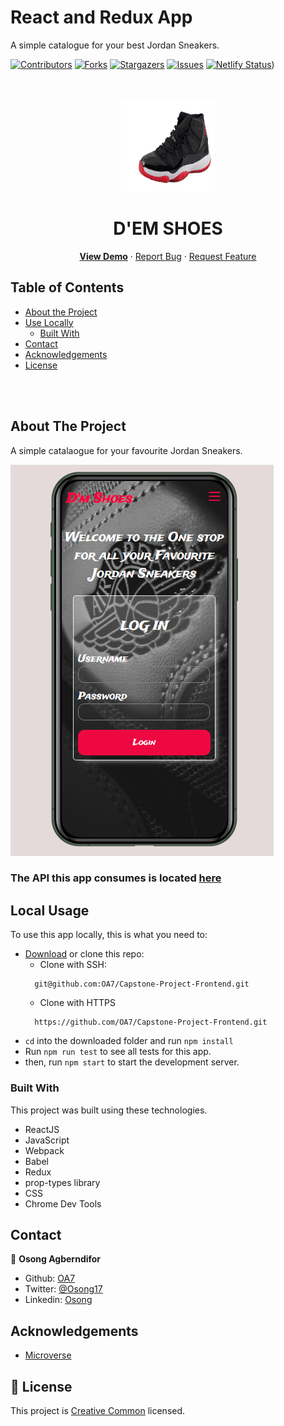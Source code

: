 # React and Redux App

A simple catalogue for your best Jordan Sneakers.

[![Contributors][contributors-shield]][contributors-url]
[![Forks][forks-shield]][forks-url]
[![Stargazers][stars-shield]][stars-url]
[![Issues][issues-shield]][issues-url]
[![Netlify Status](https://api.netlify.com/api/v1/badges/8ad4f048-a590-4c9b-8bd5-b72d2631b86a/deploy-status)](https://app.netlify.com/sites/oa7-dem-shoes/deploys))

<!-- PROJECT LOGO -->
<br />
<p align="center">
  <a href="https://github.com/OA7/Capstone-Project-Frontend">
    <img src="public/images/air-11.png" alt="Logo" width="150" height="150">
  </a>

  <h1 align="center">D'EM SHOES</h1>

  <p align="center">
    <a href="https://oa7-dem-shoes.netlify.app/"><strong>View Demo</strong></a>
    ·
    <a href="https://github.com/OA7/Capstone-Project-Frontend/issues">Report Bug</a>
    ·
    <a href="https://github.com/OA7/Capstone-Project-Frontend/issues">Request Feature</a>
  </p>
</p>

<!-- TABLE OF CONTENTS -->

## Table of Contents

- [About the Project](#about-the-project)
- [Use Locally](#local-usage)
  - [Built With](#built-with)
- [Contact](#contact)
- [Acknowledgements](#acknowledgements)
- [License](#license)

<br>
<br>
<!-- ABOUT THE PROJECT -->

## About The Project

A simple catalaogue for your favourite Jordan Sneakers.

![Product Name Screen Shot][product-screenshot]
<br>

### The API this app consumes is located [here](https://github.com/OA7/Shoes-Api)

<!-- ABOUT THE PROJECT -->

## Local Usage

To use this app locally, this is what you need to:

- [Download](https://github.com/OA7/Capstone-Project-Frontend/archive/master.zip) or clone this repo:
  - Clone with SSH:
  ```
    git@github.com:OA7/Capstone-Project-Frontend.git
  ```
  - Clone with HTTPS
  ```
    https://github.com/OA7/Capstone-Project-Frontend.git
  ```
- `cd` into the downloaded folder and run `npm install`
- Run `npm run test` to see all tests for this app.
- then, run `npm start` to start the development server.

### Built With

This project was built using these technologies.

- ReactJS
- JavaScript
- Webpack
- Babel
- Redux
- prop-types library
- CSS
- Chrome Dev Tools

<!-- CONTACT -->

## Contact

👤 **Osong Agberndifor**

- Github: [OA7](https://github.com/OA7)
- Twitter: [@Osong17](https://twitter.com/Osong17)
- Linkedin: [Osong](https://linkedin.com/osong-agberndifor)

<!-- ACKNOWLEDGEMENTS -->

## Acknowledgements

- [Microverse](https://www.microverse.org/)

<!-- MARKDOWN LINKS & IMAGES -->
<!-- https://www.markdownguide.org/basic-syntax/#reference-style-links -->

[contributors-shield]: https://img.shields.io/github/contributors/OA7/Capstone-Project-Frontend.svg?style=flat-square
[contributors-url]: https://github.com/OA7/Capstone-Project-Frontend/graphs/contributors
[forks-shield]: https://img.shields.io/github/forks/OA7/Capstone-Project-Frontend.svg?style=flat-square
[forks-url]: https://github.com/OA7/Capstone-Project-Frontend/network/members
[stars-shield]: https://img.shields.io/github/stars/OA7/Capstone-Project-Frontend.svg?style=flat-square
[stars-url]: https://github.com/OA7/Capstone-Project-Frontend/stargazers
[issues-shield]: https://img.shields.io/github/issues/OA7/Capstone-Project-Frontend.svg?style=flat-square
[issues-url]: https://github.com/OA7/Capstone-Project-Frontend/issues
[product-screenshot]: public/images/logo.PNG

<!-- [product-screenshot2]: dist/images/page2.png -->

## 📝 License

This project is [Creative Common](https://creativecommons.org/licenses/by-nc/4.0/) licensed.
